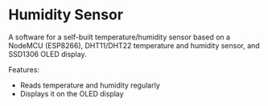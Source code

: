 Humidity Sensor
===============

A software for a self-built temperature/humidity sensor based on a NodeMCU (ESP8266), DHT11/DHT22 temperature and humidity sensor, and SSD1306 OLED display.

Features:
  - Reads temperature and humidity regularly
  - Displays it on the OLED display

